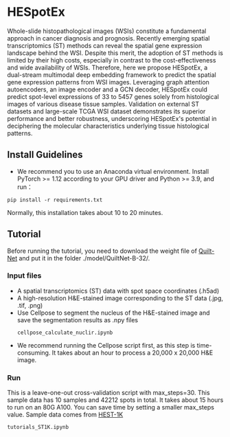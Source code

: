 # HESpotEx
Whole-slide histopathological images (WSIs) constitute a fundamental approach in cancer diagnosis and prognosis. Recently emerging spatial transcriptomics (ST) methods can reveal the spatial gene expression landscape behind the WSI. Despite this merit, the adoption of ST methods is limited by their high costs, especially in contrast to the cost-effectiveness and wide availability of WSIs. Therefore, here we propose HESpotEx, a dual-stream multimodal deep embedding framework to predict the spatial gene expression patterns from WSI images. Leveraging graph attention autoencoders, an image encoder and a GCN decoder, HESpotEx could predict spot-level expressions of 33 to 5457 genes solely from histological images of various disease tissue samples. Validation on external ST datasets and large-scale TCGA WSI dataset demonstrates its superior performance and better robustness, underscoring HESpotEx's potential in deciphering the molecular characteristics underlying tissue histological patterns.
## Install Guidelines
* We recommend you to use an Anaconda virtual environment. Install PyTorch >= 1.12 according to your GPU driver and Python >= 3.9, and run：

```
pip install -r requirements.txt
```
Normally, this installation takes about 10 to 20 minutes.
## Tutorial
Before running the tutorial, you need to download the weight file of [Quilt-Net](https://huggingface.co/wisdomik/QuiltNet-B-32/blob/main/open_clip_pytorch_model.bin) and put it in the folder ./model/QuiltNet-B-32/.
### Input files
* A spatial transcriptomics (ST) data with spot space coordinates (.h5ad)
* A high-resolution H&E-stained image corresponding to the ST data (.jpg, .tif, .png)
* Use Cellpose to segment the nucleus of the H&E-stained image and save the segmentation results as .npy files
  ```
  cellpose_calculate_nuclir.ipynb
  ```
* We recommend running the Cellpose script first, as this step is time-consuming. It takes about an hour to process a 20,000 x 20,000 H&E image.
### Run
This is a leave-one-out cross-validation script with max_steps=30. This sample data has 10 samples and 42212 spots in total. It takes about 15 hours to run on an 80G A100. You can save time by setting a smaller max_steps value. Sample data comes from [HEST-1K](https://github.com/mahmoodlab/hest/?tab=readme-ov-file)
```
tutorials_ST1K.ipynb
```
